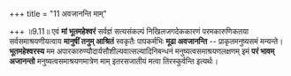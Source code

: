 +++
title = "11 अवजानन्ति माम्"

+++
॥9.11॥ एवं **मां भूतमहेश्वरं** सर्वज्ञं सत्यसंकल्पं निखिलजगदेककारणं
परमकारुणिकतया सर्वसमाश्रयणीयत्वाय **मानुषीं तनुम् आश्रितं** स्वकृतैः
पापकर्मभिः **मूढा अवजानन्ति** -- प्राकृतमनुष्यसमं
मन्यन्ते।**भूतमहेश्वरस्य** मम
अपारकारुण्यौदार्यसौशील्यवात्सल्यादिनिबन्धनं मनुष्यत्वसमाश्रयणलक्षणम् इमं
**परं भावम् अजानन्तो** मनुष्यत्वसमाश्रयणमात्रेण माम् इतरसजातीयं मत्वा
तिरस्कुर्वन्ति इत्यर्थः।

